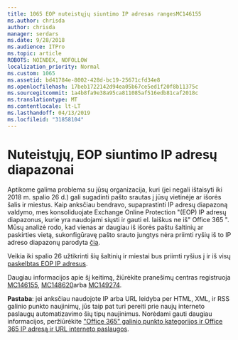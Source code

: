 ```yaml
---
title: 1065 EOP nuteistųjų siuntimo IP adresas rangesMC146155
ms.author: chrisda
author: chrisda
manager: serdars
ms.date: 9/28/2018
ms.audience: ITPro
ms.topic: article
ROBOTS: NOINDEX, NOFOLLOW
localization_priority: Normal
ms.custom: 1065
ms.assetid: bd41784e-8002-428d-bc19-25671cfd34e8
ms.openlocfilehash: 17beb1722142d94ea05b67ce5ed1f20f8b11375c
ms.sourcegitcommit: 1a4b8fa9e38a95ca811085af516edb81caf2018c
ms.translationtype: MT
ms.contentlocale: lt-LT
ms.lasthandoff: 04/13/2019
ms.locfileid: "31858104"
---
```

# <a name="deprecation-of-eop-outbound-ip-address-ranges"></a>Nuteistųjų, EOP siuntimo IP adresų diapazonai

Aptikome galima problema su jūsų organizacija, kuri (jei negali ištaisyti iki 2018 m. spalio 26 d.) gali sugadinti pašto srautas į jūsų vietinėje ar išorės šalis ir miestus. Kaip anksčiau bendravo, supaprastinti IP adresų diapazoną valdymo, mes konsoliduojate Exchange Online Protection "(EOP) IP adresų diapazonus, kurie yra naudojami siųsti ir gauti el. laiškus ne iš" Office 365 ". Mūsų analizė rodo, kad vienas ar daugiau iš išorės paštu šaltinių ar paskirties vietą, sukonfigūravę pašto srauto jungtys nėra priimti ryšių iš to IP adreso diapazonų parodyta [čia](https://docs.microsoft.com/office365/SecurityCompliance/eop/exchange-online-protection-ip-addresses).

Veikia iki spalio 26 užtikrinti šių šaltinių ir miestai bus priimti ryšius į ir iš visų [paskelbtas EOP IP adresus](https://docs.microsoft.com/office365/SecurityCompliance/eop/exchange-online-protection-ip-addresses).

Daugiau informacijos apie šį keitimą, žiūrėkite pranešimų centras registruoja [MC146155](https://portal.office.com/AdminPortal/home?switchtomodern=true#/MessageCenter?id=MC146155), [MC148620](https://portal.office.com/AdminPortal/home?switchtomodern=true#/MessageCenter?id=MC148620)arba [MC149274](https://portal.office.com/AdminPortal/home?switchtomodern=true#/MessageCenter?id=MC149274).

**Pastaba**: jei anksčiau naudojote IP arba URL leidyba per HTML, XML, ir RSS galinio punkto naujinimų, jūs taip pat turi pereiti prie naujų interneto paslaugų automatizavimo šių tipų naujinimus. Norėdami gauti daugiau informacijos, peržiūrėkite ["Office 365" galinio punkto kategorijos ir Office 365 IP adresą ir URL interneto paslaugos](https://techcommunity.microsoft.com/t5/Office-365-Blog/Announcing-Office-365-endpoint-categories-and-Office-365-IP/ba-p/177638).
